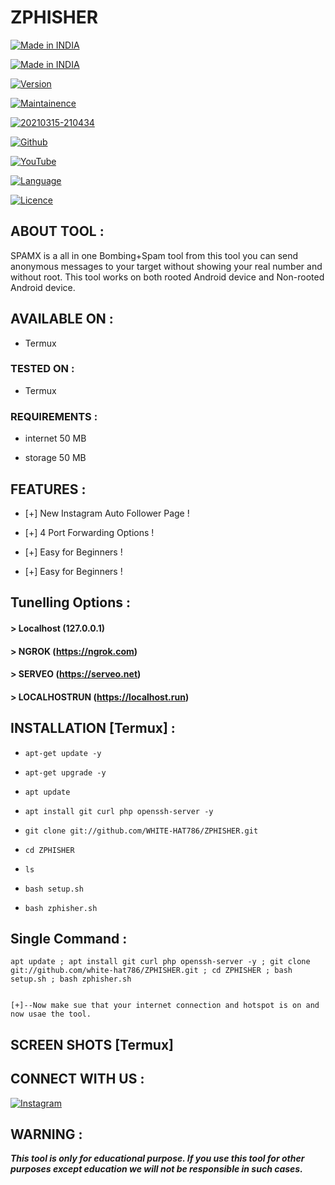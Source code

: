 # ZPHISHER

<p align="center">

<a href="https://github.com/WHITE-HAT786/spamx"><img title="Made in INDIA" src="https://img.shields.io/badge/MADE%20IN-INDIA-SCRIPT?colorA=%23ff8100&colorB=%23017e40&colorC=%23ff0000&style=for-the-badge"></a>

</p>

</p>

<p align="center">

<a href="https://github.com/WHITE-HAT786/spamx"><img title="Made in INDIA" src="https://img.shields.io/badge/Tool-spamx-green.svg"></a>

<a href="https://github.com/WHITE-HAT786/spamx"><img title="Version" src="https://img.shields.io/badge/Version-1.0-green.svg?style=flat-square"></a>

<a href=""><img title="Maintainence" src="https://img.shields.io/badge/Maintained%3F-yes-green.svg"></a>

</p>

<p align="center">

<a href="https://ibb.co/dDQ2R5B"><img src="https://i.ibb.co/QM6N4K9/20210315-210434.png" alt="20210315-210434" border="0"></a>

</p>

<p align="center">

<a href="https://github.com/WHITE-HAT786"><img title="Github" src="https://img.shields.io/badge/WHITE-HAT786-brightgreen?style=for-the-badge&logo=github"></a>

<a href="https://youtu.be/EgYXZJWgCcQ"><img title="YouTube" src="https://img.shields.io/badge/YouTube-WHITE HAT-red?style=for-the-badge&logo=Youtube"></a>

</p>

<p align="center">

<a href="https://github.com/WHITE-HAT786"><img title="Language" src="https://img.shields.io/badge/Made%20with-Bash-1f425f.svg?v=103"></a>

<a href="https://github.com/WHITE-HAT786"><img title="Licence" src="https://img.shields.io/badge/License-MIT-blue.svg"></a>

</p>

## ABOUT TOOL :

SPAMX is a all in one Bombing+Spam tool from this tool you can send anonymous messages to your target without showing your real number and without root. This tool works on both rooted Android device and Non-rooted Android device.

## AVAILABLE ON :

* Termux

### TESTED ON :

* Termux

### REQUIREMENTS :

* internet 50 MB

* storage 50 MB

## FEATURES :

* [+] New Instagram Auto Follower Page !

* [+] 4 Port Forwarding Options !

* [+] Easy for Beginners !

* [+] Easy for Beginners !

## Tunelling Options :
#### > Localhost (127.0.0.1)
#### > NGROK (https://ngrok.com)
#### > SERVEO (https://serveo.net)
#### > LOCALHOSTRUN (https://localhost.run)

## INSTALLATION [Termux] :

* `apt-get update -y`

* `apt-get upgrade -y`

* `apt update`

* `apt install git curl php openssh-server -y`

* `git clone git://github.com/WHITE-HAT786/ZPHISHER.git`

* `cd ZPHISHER`

* `ls`

* `bash setup.sh`

* `bash zphisher.sh`

## Single Command :
```
apt update ; apt install git curl php openssh-server -y ; git clone git://github.com/white-hat786/ZPHISHER.git ; cd ZPHISHER ; bash setup.sh ; bash zphisher.sh
```


```

[+]--Now make sue that your internet connection and hotspot is on and now usae the tool.
```

## SCREEN SHOTS [Termux]



## CONNECT WITH US :

[![Instagram](https://img.shields.io/badge/INSTAGRAM-FOLLOW-red?style=for-the-badge&logo=instagram)](https://instagram.com/white_hat_278?igshid=175v9uifresgr)

## WARNING : 

***This tool is only for educational purpose. If you use this tool for other purposes except education we will not be responsible in such cases.***








